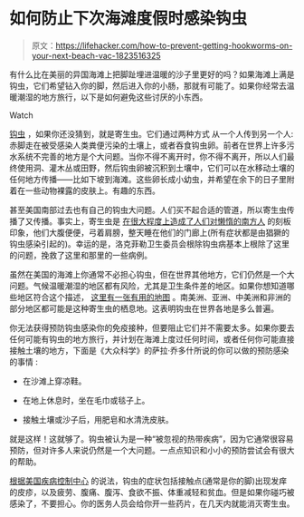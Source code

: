 # 如何防止下次海滩度假时感染钩虫

> 原文：<https://lifehacker.com/how-to-prevent-getting-hookworms-on-your-next-beach-vac-1823516325>

有什么比在美丽的异国海滩上把脚趾埋进温暖的沙子里更好的吗？如果海滩上满是钩虫，它们希望钻入你的脚，然后进入你的小肠，那就有可能了。如果你经常去温暖潮湿的地方旅行，以下是如何避免这些讨厌的小东西。

Watch

[钩虫](https://en.wikipedia.org/wiki/Hookworm_infection) ，如果你还没猜到，就是寄生虫。它们通过两种方式 从一个人传到另一个人:赤脚走在被受感染人类粪便污染的土壤上，或者吞食钩虫卵。前者在世界上许多污水系统不完善的地方是个大问题。当你不得不离开时，你不得不离开，所以人们最终使用洞、灌木丛或田野，然后钩虫卵被沉积到土壤中，它们可以在水移动土壤的任何地方传播——比如下坡到海滩。这些卵长成小幼虫，并希望在余下的日子里附着在一些动物裸露的皮肤上。有趣的东西。

甚至美国南部过去也有自己的钩虫大问题。人们买不起合适的管道，所以寄生虫传播了又传播。事实上，寄生虫是 [在很大程度上造成了人们对懒惰的南方人](http://www.pbs.org/wgbh/nova/next/nature/how-a-worm-gave-the-south-a-bad-name/) 的刻板印象，他们大腹便便，弓着肩膀，整天睡在他们的门廊上(所有症状都是由猖獗的钩虫感染引起的)。幸运的是，洛克菲勒卫生委员会根除钩虫病基本上根除了这里的问题，挽救了这里和那里的一些病例。

虽然在美国的海滩上你通常不必担心钩虫，但在世界其他地方，它们仍然是一个大问题。气候温暖潮湿的地区都有风险，尤其是卫生条件差的地区。如果你想知道哪些地区符合这个描述， [这里有一张有用的地图](https://www.ncbi.nlm.nih.gov/pmc/articles/PMC1069663/figure/pmed-0020067-g001/) 。南美洲、亚洲、中美洲和非洲的部分地区都可能是这种寄生虫的栖息地。这表明钩虫在世界各地是多么普遍。

你无法获得预防钩虫感染你的免疫接种，但要阻止它们并不需要太多。如果你要去任何可能有钩虫的地方旅行，并计划在海滩上度过任何时间，或者任何你可能直接接触土壤的地方，下面是《大众科学》的萨拉·乔多什所说的你可以做的预防感染的事情 :

*   在沙滩上穿凉鞋。

*   在地上休息时，坐在毛巾或毯子上。

*   接触土壤或沙子后，用肥皂和水清洗皮肤。

就是这样！这就够了。钩虫被认为是一种“被忽视的热带疾病”，因为它通常很容易预防，但对许多人来说仍然是一个大问题。一点点知识和小小的预防尝试会有很大的帮助。

[根据美国疾病控制中心](https://www.cdc.gov/parasites/hookworm/gen_info/faqs.html) 的说法，钩虫的症状包括接触点(通常是你的脚)出现发痒的皮疹，以及疲劳、腹痛、腹泻、食欲不振、体重减轻和贫血。但是如果你碰巧被感染了，不要担心。你的医务人员会给你开一些药片，在几天内就能消灭寄生虫。